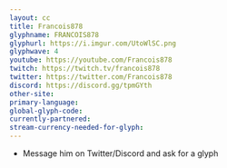 ```yaml
---
layout: cc
title: Francois878
glyphname: FRANCOIS878
glyphurl: https://i.imgur.com/UtoWlSC.png
glyphwave: 4
youtube: https://youtube.com/Francois878
twitch: https://twitch.tv/francois878
twitter: https://twitter.com/Francois878
discord: https://discord.gg/tpmGYth
other-site: 
primary-language: 
global-glyph-code: 
currently-partnered: 
stream-currency-needed-for-glyph: 
---
```

* Message him on Twitter/Discord and ask for a glyph
